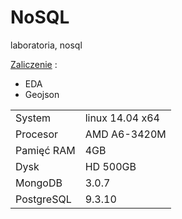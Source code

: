 # NoSQL
laboratoria, nosql

[Zaliczenie](https://github.com/dsamsoniuk/NoSQL/tree/master/eda) :

* EDA
* Geojson

| | |
|---|---|
|System|linux 14.04 x64|
|Procesor|AMD A6-3420M |
|Pamięć RAM| 4GB|
|Dysk|HD 500GB|
|MongoDB|3.0.7|
|PostgreSQL|9.3.10|
